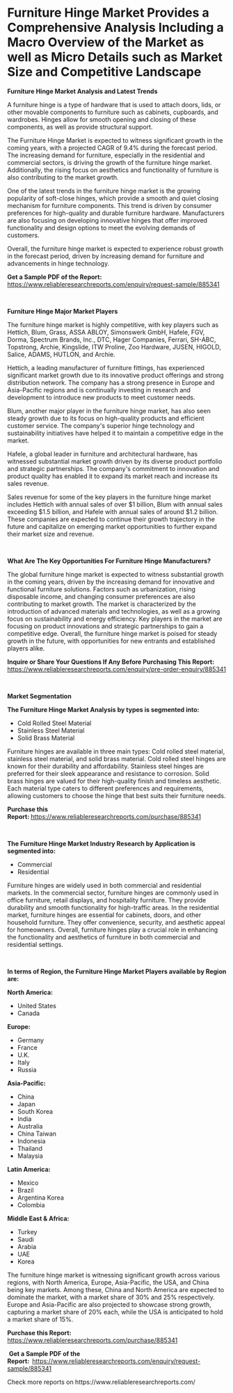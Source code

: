 <p><h1>Furniture Hinge Market Provides a Comprehensive Analysis Including a Macro Overview of the Market as well as Micro Details such as Market Size and Competitive Landscape</h1></p><p><strong>Furniture Hinge Market Analysis and Latest Trends</strong></p>
<p><p>A furniture hinge is a type of hardware that is used to attach doors, lids, or other movable components to furniture such as cabinets, cupboards, and wardrobes. Hinges allow for smooth opening and closing of these components, as well as provide structural support.</p><p>The Furniture Hinge Market is expected to witness significant growth in the coming years, with a projected CAGR of 9.4% during the forecast period. The increasing demand for furniture, especially in the residential and commercial sectors, is driving the growth of the furniture hinge market. Additionally, the rising focus on aesthetics and functionality of furniture is also contributing to the market growth.</p><p>One of the latest trends in the furniture hinge market is the growing popularity of soft-close hinges, which provide a smooth and quiet closing mechanism for furniture components. This trend is driven by consumer preferences for high-quality and durable furniture hardware. Manufacturers are also focusing on developing innovative hinges that offer improved functionality and design options to meet the evolving demands of customers.</p><p>Overall, the furniture hinge market is expected to experience robust growth in the forecast period, driven by increasing demand for furniture and advancements in hinge technology.</p></p>
<p><strong>Get a Sample PDF of the Report:&nbsp;</strong> <a href="https://www.reliableresearchreports.com/enquiry/request-sample/885341">https://www.reliableresearchreports.com/enquiry/request-sample/885341</a></p>
<p>&nbsp;</p>
<p><strong>Furniture Hinge Major Market Players</strong></p>
<p><p>The furniture hinge market is highly competitive, with key players such as Hettich, Blum, Grass, ASSA ABLOY, Simonswerk GmbH, Hafele, FGV, Dorma, Spectrum Brands, Inc., DTC, Hager Companies, Ferrari, SH-ABC, Topstrong, Archie, Kingslide, ITW Proline, Zoo Hardware, JUSEN, HIGOLD, Salice, ADAMS, HUTLON, and Archie.</p><p>Hettich, a leading manufacturer of furniture fittings, has experienced significant market growth due to its innovative product offerings and strong distribution network. The company has a strong presence in Europe and Asia-Pacific regions and is continually investing in research and development to introduce new products to meet customer needs.</p><p>Blum, another major player in the furniture hinge market, has also seen steady growth due to its focus on high-quality products and efficient customer service. The company's superior hinge technology and sustainability initiatives have helped it to maintain a competitive edge in the market.</p><p>Hafele, a global leader in furniture and architectural hardware, has witnessed substantial market growth driven by its diverse product portfolio and strategic partnerships. The company's commitment to innovation and product quality has enabled it to expand its market reach and increase its sales revenue.</p><p>Sales revenue for some of the key players in the furniture hinge market includes Hettich with annual sales of over $1 billion, Blum with annual sales exceeding $1.5 billion, and Hafele with annual sales of around $1.2 billion. These companies are expected to continue their growth trajectory in the future and capitalize on emerging market opportunities to further expand their market size and revenue.</p></p>
<p>&nbsp;</p>
<p><strong>What Are The Key Opportunities For Furniture Hinge Manufacturers?</strong></p>
<p><p>The global furniture hinge market is expected to witness substantial growth in the coming years, driven by the increasing demand for innovative and functional furniture solutions. Factors such as urbanization, rising disposable income, and changing consumer preferences are also contributing to market growth. The market is characterized by the introduction of advanced materials and technologies, as well as a growing focus on sustainability and energy efficiency. Key players in the market are focusing on product innovations and strategic partnerships to gain a competitive edge. Overall, the furniture hinge market is poised for steady growth in the future, with opportunities for new entrants and established players alike.</p></p>
<p><strong>Inquire or Share Your Questions If Any Before Purchasing This Report:</strong> <a href="https://www.reliableresearchreports.com/enquiry/pre-order-enquiry/885341">https://www.reliableresearchreports.com/enquiry/pre-order-enquiry/885341</a></p>
<p>&nbsp;</p>
<p><strong>Market Segmentation</strong></p>
<p><strong>The Furniture Hinge Market Analysis by types is segmented into:</strong></p>
<p><ul><li>Cold Rolled Steel Material</li><li>Stainless Steel Material</li><li>Solid Brass Material</li></ul></p>
<p><p>Furniture hinges are available in three main types: Cold rolled steel material, stainless steel material, and solid brass material. Cold rolled steel hinges are known for their durability and affordability. Stainless steel hinges are preferred for their sleek appearance and resistance to corrosion. Solid brass hinges are valued for their high-quality finish and timeless aesthetic. Each material type caters to different preferences and requirements, allowing customers to choose the hinge that best suits their furniture needs.</p></p>
<p><strong>Purchase this Report:&nbsp;</strong><a href="https://www.reliableresearchreports.com/purchase/885341">https://www.reliableresearchreports.com/purchase/885341</a></p>
<p>&nbsp;</p>
<p><strong>The Furniture Hinge Market Industry Research by Application is segmented into:</strong></p>
<p><ul><li>Commercial</li><li>Residential</li></ul></p>
<p><p>Furniture hinges are widely used in both commercial and residential markets. In the commercial sector, furniture hinges are commonly used in office furniture, retail displays, and hospitality furniture. They provide durability and smooth functionality for high-traffic areas. In the residential market, furniture hinges are essential for cabinets, doors, and other household furniture. They offer convenience, security, and aesthetic appeal for homeowners. Overall, furniture hinges play a crucial role in enhancing the functionality and aesthetics of furniture in both commercial and residential settings.</p></p>
<p>&nbsp;</p>
<p><strong>In terms of Region, the Furniture Hinge Market Players available by Region are:</strong></p>
<p>
    <p> <strong> North America: </strong>
        <ul>
            <li>United States</li>
            <li>Canada</li>
        </ul>
        </p> 
    <p> <strong> Europe: </strong>
        <ul>
            <li>Germany</li>
            <li>France</li>
            <li>U.K.</li>
            <li>Italy</li>
            <li>Russia</li>
        </ul>
        </p> 
    <p> <strong> Asia-Pacific: </strong>
        <ul>
            <li>China</li>
            <li>Japan</li>
            <li>South Korea</li>
            <li>India</li>
            <li>Australia</li>
            <li>China Taiwan</li>
            <li>Indonesia</li>
            <li>Thailand</li>
            <li>Malaysia</li>
        </ul>
        </p> 
    <p> <strong> Latin America: </strong>
        <ul>
            <li>Mexico</li>
            <li>Brazil</li>
            <li>Argentina Korea</li>
            <li>Colombia</li>
        </ul>
        </p> 
    <p> <strong> Middle East & Africa: </strong>
        <ul>
            <li>Turkey</li>
            <li>Saudi</li>
            <li>Arabia</li>
            <li>UAE</li>
            <li>Korea</li>
        </ul>
    </p>
    </p>
<p><p>The furniture hinge market is witnessing significant growth across various regions, with North America, Europe, Asia-Pacific, the USA, and China being key markets. Among these, China and North America are expected to dominate the market, with a market share of 30% and 25% respectively. Europe and Asia-Pacific are also projected to showcase strong growth, capturing a market share of 20% each, while the USA is anticipated to hold a market share of 15%.</p></p>
<p><strong>Purchase this Report: </strong><a href="https://www.reliableresearchreports.com/purchase/885341">https://www.reliableresearchreports.com/purchase/885341</a></p>
<p>&nbsp;<strong>Get a Sample PDF of the Report:&nbsp;&nbsp;</strong><a href="https://www.reliableresearchreports.com/enquiry/request-sample/885341">https://www.reliableresearchreports.com/enquiry/request-sample/885341</a></p>
<p><strong></strong></p>
<p>Check more reports on https://www.reliableresearchreports.com/</p>
